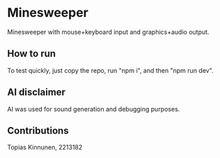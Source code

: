 # Minesweeper

Minesweeper with mouse+keyboard input and graphics+audio output.

## How to run

To test quickly, just copy the repo, run "npm i", and then "npm run dev".

## AI disclaimer

AI was used for sound generation and debugging purposes.

## Contributions

Topias Kinnunen, 2213182
